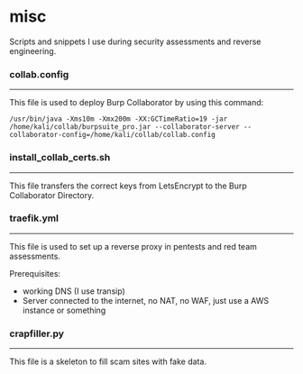 # misc
Scripts and snippets I use during security assessments and reverse engineering.

### collab.config
-------------------
This file is used to deploy Burp Collaborator by using this command:

`/usr/bin/java -Xms10m -Xmx200m -XX:GCTimeRatio=19 -jar /home/kali/collab/burpsuite_pro.jar --collaborator-server --collaborator-config=/home/kali/collab/collab.config`


### install_collab_certs.sh
--------------------
This file transfers the correct keys from LetsEncrypt to the Burp Collaborator Directory.

### traefik.yml
--------------------
This file is used to set up a reverse proxy in pentests and red team assessments.

Prerequisites:
- working DNS (I use transip)
- Server connected to the internet, no NAT, no WAF, just use a AWS instance or something

### crapfiller.py
--------------------
This file is a skeleton to fill scam sites with fake data.
